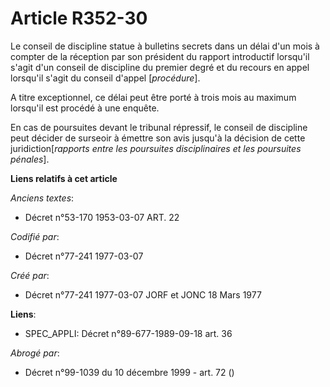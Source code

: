 # Article R352-30

Le conseil de discipline statue à bulletins secrets dans un délai d'un mois à compter de la réception par son président du
rapport introductif lorsqu'il s'agit d'un conseil de discipline du premier degré et du recours en appel lorsqu'il s'agit du
conseil d'appel [*procédure*].

A titre exceptionnel, ce délai peut être porté à trois mois au maximum lorsqu'il est procédé à une enquête.

En cas de poursuites devant le tribunal répressif, le conseil de discipline peut décider de surseoir à émettre son avis
jusqu'à la décision de cette juridiction[*rapports entre les poursuites disciplinaires et les poursuites pénales*].

**Liens relatifs à cet article**

_Anciens textes_:

  - Décret n°53-170 1953-03-07 ART. 22

_Codifié par_:

  - Décret n°77-241 1977-03-07

_Créé par_:

  - Décret n°77-241 1977-03-07 JORF et JONC 18 Mars 1977

**Liens**:

  - SPEC_APPLI: Décret n°89-677-1989-09-18 art. 36

_Abrogé par_:

  - Décret n°99-1039 du 10 décembre 1999 - art. 72 ()
